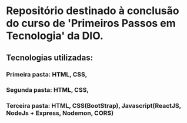 # Repositório destinado à conclusão do curso de 'Primeiros Passos em Tecnologia' da DIO.
## Tecnologias utilizadas:
### Primeira pasta: HTML, CSS,
### Segunda pasta: HTML, CSS,
### Terceira pasta: HTML, CSS(BootStrap), Javascript(ReactJS, NodeJs + Express, Nodemon, CORS)
